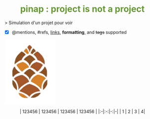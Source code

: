 <h1 align="center" style="color:#669933">pinap : project is not a project</h1>
> Simulation d'un projet pour voir

- [x] @mentions, #refs, [links](), **formatting**, and <del>tags</del> supported

![pinap logo](pinap.png)
<p align="center">
| 123456 | 123456 | 123456 | 123456 |
|:-|:-:|-:|-|
| 1 | 2 | 3 | 4|
</p>
